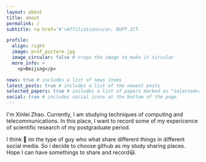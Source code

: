 ```yaml
---
layout: about
title: about
permalink: /
subtitle: <a href='#'>Affiliations</a>. BUPT.ICT.

profile:
  align: right
  image: prof_picture.jpg
  image_circular: false # crops the image to make it circular
  more_info: >
    <p>Beijing</p>

news: true # includes a list of news items
latest_posts: true # includes a list of the newest posts
selected_papers: true # includes a list of papers marked as "selected={true}"
social: true # includes social icons at the bottom of the page
---
```


I'm Xinlei Zhao. Currently, I am studying techniques of computing and telecommunications. In this place, I want to record some of my expericence of scientific research of my postgraduate period.

I think 🤔 im the type of guy who what share different things in different social media. So i decide to choose github as my study sharing places. Hope I can have somethings to share and record😃.
<!-- Write your biography here. Tell the world about yourself. Link to your favorite [subreddit](http://reddit.com). You can put a picture in, too. The code is already in, just name your picture `prof_pic.jpg` and put it in the `img/` folder.

Put your address / P.O. box / other info right below your picture. You can also disable any of these elements by editing `profile` property of the YAML header of your `_pages/about.md`. Edit `_bibliography/papers.bib` and Jekyll will render your [publications page](/al-folio/publications/) automatically.

Link to your social media connections, too. This theme is set up to use [Font Awesome icons](https://fontawesome.com/) and [Academicons](https://jpswalsh.github.io/academicons/), like the ones below. Add your Facebook, Twitter, LinkedIn, Google Scholar, or just disable all of them. -->
